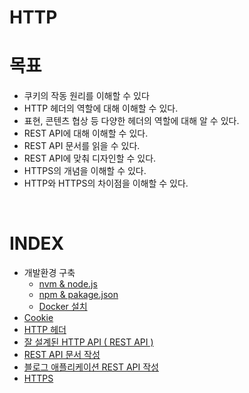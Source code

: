 <h1> HTTP </h1>

# 목표
- 쿠키의 작동 원리를 이해할 수 있다
- HTTP 헤더의 역할에 대해 이해할 수 있다.
- 표현, 콘텐츠 협상 등 다양한 헤더의 역할에 대해 알 수 있다.
- REST API에 대해 이해할 수 있다.
- REST API 문서를 읽을 수 있다.
- REST API에 맞춰 디자인할 수 있다.
- HTTPS의 개념을 이해할 수 있다.
- HTTP와 HTTPS의 차이점을 이해할 수 있다.  

</br>

# INDEX
- 개발환경 구축
    - [nvm & node.js](/HTTP/개발환경구축/1_nvm,node.js_설치.md)
    - [npm & pakage.json](/HTTP/개발환경구축/2_npm&pakage.json.md)
    - [Docker 설치](/HTTP/개발환경구축/3_Docker_설치.md)
- [Cookie](/HTTP/Cookie.md)
- [HTTP 헤더](/HTTP/HTTP_%ED%97%A4%EB%8D%94.md)
- [잘 설계된 HTTP API ( REST API )](/HTTP/%EC%9E%98_%EC%84%A4%EA%B3%84%EB%90%9C_HTTP_API(REST_API).md)
- [REST API 문서 작성](/HTTP/REST_API_%EB%AC%B8%EC%84%9C_%EC%9E%91%EC%84%B1.md)
- [블로그 애플리케이션 REST API 작성](/HTTP/5_%08%EB%B8%94%EB%A1%9C%EA%B7%B8_%EC%95%A0%ED%94%8C%EB%A6%AC%EC%BC%80%EC%9D%B4%EC%85%98_REST_API_%EC%9E%91%EC%84%B1.md)
- [HTTPS](/HTTP/HTTPS)

